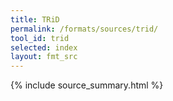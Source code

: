 ```yaml
---
title: TRiD
permalink: /formats/sources/trid/
tool_id: trid
selected: index
layout: fmt_src
---
```


{% include source_summary.html %}

